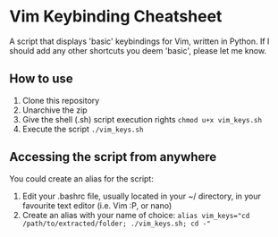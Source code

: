 # Vim Keybinding Cheatsheet
A script that displays 'basic' keybindings for Vim, written in Python. If I should add any other shortcuts you deem 'basic', please let me know.

## How to use
1. Clone this repository
2. Unarchive the zip
3. Give the shell (.sh) script execution rights ```chmod u+x vim_keys.sh``` 
4. Execute the script ```./vim_keys.sh```

## Accessing the script from anywhere
You could create an alias for the script:
1. Edit your .bashrc file, usually located in your ~/ directory, in your favourite text editor (i.e. Vim :P, or nano)
2. Create an alias with your name of choice: ```alias vim_keys="cd /path/to/extracted/folder; ./vim_keys.sh; cd -"```
